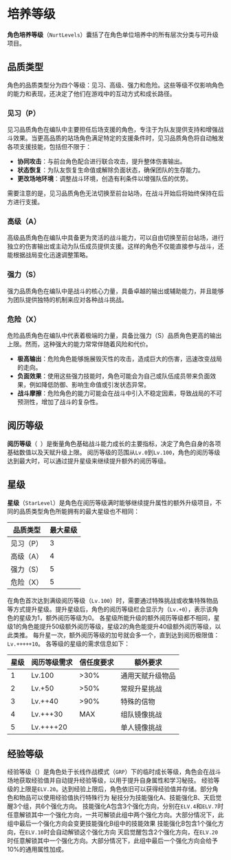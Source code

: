 # 培养等级

**角色培养等级**（`NurtLevels`）囊括了在角色单位培养中的所有层次分类与可升级项目。
## 品质类型
角色的品质类型分为四个等级：见习、高级、强力和危险。这些等级不仅影响角色的能力和表现，还决定了他们在游戏中的互动方式和成长路径。
### 见习（P）
见习品质角色在编队中主要担任后场支援的角色，专注于为队友提供支持和增强战斗效果。当更高品质的站场角色满足特定的支援条件时，见习品质角色将自动触发各项支援技能，包括但不限于：
- **协同攻击**：与前台角色配合进行联合攻击，提升整体伤害输出。
- **状态恢复**：为队友恢复生命值或解除负面状态，确保团队的生存能力。
- **更改场地环境**：调整战斗环境，创造有利条件以增强队伍的优势。

需要注意的是，见习品质角色无法切换至前台站场，在战斗开始后将始终保持在后方进行支援。
### 高级（A）
高级品质角色在编队中具备更为灵活的战斗能力，可以自由切换至前台站场，进行独立的伤害输出或主动为队伍成员提供支援。这样的角色不仅能直接参与战斗，还能根据战局变化迅速调整策略。
### 强力（S）
强力品质角色在编队中是战斗的核心力量，具备卓越的输出或辅助能力，并且能够为团队提供独特的机制来应对各种战斗挑战。
### 危险（X）
危险品质角色在编队中代表着极端的力量，具备比强力（S）品质角色更高的输出上限。然而，这种强大的能力常常伴随着风险和代价。
- **极高输出**：危险角色能够施展毁灭性的攻击，造成巨大的伤害，迅速改变战局的走向。
- **负面效果**：使用这些强力技能时，角色可能会为自己或队伍成员带来负面效果，例如降低防御、影响生命值或引发状态异常。
- **战斗摩擦**：危险角色的能力可能会在战斗中引入不稳定因素，导致战局的不可预测性，增加了战斗的复杂性。
## 阅历等级
**阅历等级**（` `）是衡量角色基础战斗能力成长的主要指标，决定了角色自身的各项基础数值以及天赋升级上限。
阅历等级的范围从`Lv.0`到`Lv.100`，角色的阅历等级达到最大时，可以通过提升星级来继续提升额外的阅历等级。
## 星级
**星级**（`StarLevel`）是角色在阅历等级满时能够继续提升属性的额外升级项目，不同的品质类型角色所能拥有的最大星级也不相同：

| 品质类型  | 最大星级 |
| ----- | ---- |
| 见习（P） | 3    |
| 高级（A） | 4    |
| 强力（S） | 5    |
| 危险（X） | 5    |
在角色首次达到满级阅历等级（`Lv.100`）时，需要通过特殊挑战或收集特殊物品等方式提升星级。提升星级后，角色的阅历等级栏会显示为（`Lv.+0`），表示该角色的星级为1，额外阅历等级为0。
各星级所能升级的额外阅历等级都不相同，星级1的角色能提升50级额外阅历等级，星级2的角色能提升40级额外阅历等级，以此类推。
每升星一次，额外阅历等级的加号就会多一个，直到达到阅历极限值：`Lv.+++++10`。
各等级的星级的需求信息如下：

| 星级  | 阅历等级需求    | 信任度要求 | 额外要求     |
| --- | --------- | ----- | -------- |
| 1   | Lv.100    | >30%  | 通用天赋升级物品 |
| 2   | Lv.+50    | >50%  | 常规升星挑战   |
| 3   | Lv.++40   | >90%  | 特殊的信物    |
| 4   | Lv.+++30  | MAX   | 组队镜像挑战   |
| 5   | Lv.++++20 |       | 单人镜像挑战   |
## 经验等级
经验等级（）是角色处于长线作战模式（`GRP`）下的临时成长等级，角色会在战斗场地获取经验值并自动提升经验等级，以用于提升自身属性和学习秘技。
经验等级的上限是`ELV.20`。达到经验上限后，角色依旧可以获得经验值并存储。部分角色和物品可以使用经验值执行特殊行为
秘技分为技能强化A、技能强化B、天启觉醒3个组，共6个强化方向。
	技能强化A包含3个强化方向，分别在`ELV.4`和`ELV.7`时任意解锁其中一个强化方向，一共可解锁此组中两个强化方向。大部分情况下，此组中最后一个强化方向会变更技能强化B组中的技能效果
	技能强化B包含1个强化方向，在`ELV.10`时会自动解锁这个强化方向
	天启觉醒包含2个强化方向，在`ELV.20`时任意解锁其中一个强化方向。大部分情况下，此组中最后一个强化方向会给予10%的通用属性加成。





